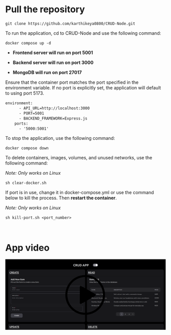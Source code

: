 # Pull the repository

```
git clone https://github.com/karthikeya0800/CRUD-Node.git
```

To run the application, cd to CRUD-Node and use the following command:

```
docker compose up -d
```

- **Frontend server will run on port 5001**

- **Backend server will run on port 3000**

- **MongoDB will run on port 27017**

Ensure that the container port matches the port specified in the environment variable. If no port is explicitly set, the application will default to using port 5173.

```
environment:
      - API_URL=http://localhost:3000
      - PORT=5001
      - BACKEND_FRAMEWORK=Express.js
    ports:
      - '5000:5001'
```

To stop the application, use the following command:

```
docker compose down
```

To delete containers, images, volumes, and unused networks, use the following command:

_Note: Only works on Linux_

```
sh clear-docker.sh
```

If port is in use, change it in docker-compose.yml or use the command below to kill the process. Then **restart the container**.

_Note: Only works on Linux_

```
sh kill-port.sh <port_number>
```

<br>

# App video

[![Watch the video](crud-app.png)](https://youtu.be/v-hkX_6a-XE)
